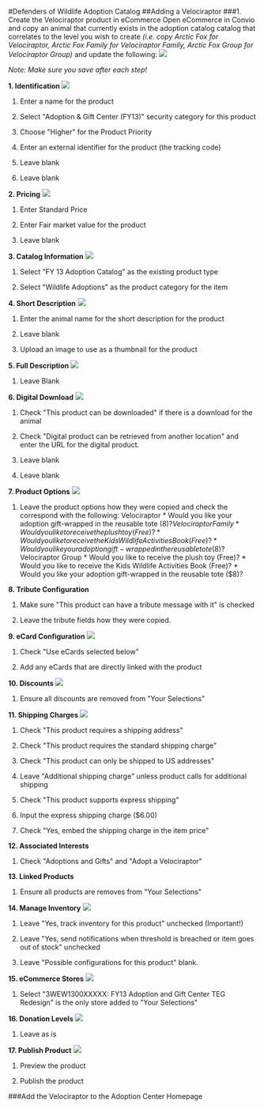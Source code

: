 #Defenders of Wildlife Adoption Catalog
##Adding a Velociraptor
###1. Create the Velociraptor product in eCommerce
Open eCommerce in Convio and copy an animal that currently exists in the adoption catalog catalog that correlates to the level you wish to create *(i.e. copy Arctic Fox for Velociraptor, Arctic Fox Family for Velociraptor Family, Arctic Fox Group for Velociraptor Group)* and update the following:
	![](//Step1.png)

*Note: Make sure you save after each step!*

**1. Identification**
		![](//Step1_1.png)

1. Enter a name for the product
	
2. Select "Adoption & Gift Center (FY13)" security category for this product
	
3. Choose "Higher" for the Product Priority
	
4. Enter an external identifier for the product (the tracking code)
	
5. Leave blank
	
6. Leave blank
	
**2. Pricing**
	![](//Step1_2.png)
	
1. Enter Standard Price

2. Enter Fair market value for the product
	
3. Leave blank
	
**3. Catalog Information**
	![](//Step1_3.png)
	
1. Select "FY 13 Adoption Catalog" as the existing product type
	
2. Select "Wildlife Adoptions" as the product category for the item
	
**4. Short Description**
	![](//Step1_4.png)	

1. Enter the animal name for the short description for the product
	
2. Leave blank
	
3. Upload an image to use as a thumbnail for the product
	
**5. Full Description**
	![](//Step1_5.png)

1. Leave Blank	
	
**6. Digital Download**
	![](//Step1_6.png)

1. Check "This product can be downloaded" if there is a download for the animal
	
2. Check "Digital product can be retrieved from another location" and enter the URL for the digital product.
	
3. Leave blank
	
4. Leave blank
	
**7. Product Options**
	![](//Step1_7.png)

1. Leave the product options how they were copied and check the correspond with the following:
	Velociraptor
			* Would you like your adoption gift-wrapped in the reusable tote ($8)?
	Velociraptor Family
			* Would you like to receive the plush toy (Free)?
			* Would you like to receive the Kids Wildlife Activities Book (Free)?
			* Would you like your adoption gift-wrapped in the reusable tote ($8)?
	Velociraptor Group
			* Would you like to receive the plush toy (Free)?
			* Would you like to receive the Kids Wildlife Activities Book (Free)?
			* Would you like your adoption gift-wrapped in the reusable tote ($8)?
			
**8. Tribute Configuration**

1. Make sure "This product can have a tribute message with it" is checked

2. Leave the tribute fields how they were copied.

**9. eCard Configuration**
	![](//Step1_9.png)

1. Check "Use eCards selected below"

2. Add any eCards that are directly linked with the product

**10. Discounts**
	![](//Step1_10.png)

1. Ensure all discounts are removed from "Your Selections"

**11. Shipping Charges**
	![](//Step1_11.png)

1. Check "This product requires a shipping address"

2. Check "This product requires the standard shipping charge"

3. Check "This product can only be shipped to US addresses"

4. Leave "Additional shipping charge" unless product calls for additional shipping

5. Check "This product supports express shipping"

6. Input the express shipping charge ($6.00)

7. Check "Yes, embed the shipping charge in the item price"

**12. Associated Interests**

1. Check "Adoptions and Gifts" and "Adopt a Velociraptor"

**13. Linked Products**

1. Ensure all products are removes from "Your Selections"

**14. Manage Inventory**
	![](//Step1_14.png)

1. Leave "Yes, track inventory for this product" unchecked (Important!)

2. Leave "Yes, send notifications when threshold is breached or item goes out of stock" unchecked

3. Leave "Possible configurations for this product" blank.

**15. eCommerce Stores**
	![](//Step1_15.png)

1. Select "3WEW1300XXXXX: FY13 Adoption and Gift Center TEG Redesign" is the only store added to "Your Selections"

**16. Donation Levels**
	![](//Step1_16.png)

1. Leave as is

**17. Publish Product**
	![](//Step1_17.png)

1. Preview the product

2. Publish the product


###Add the Velociraptor to the Adoption Center Homepage

